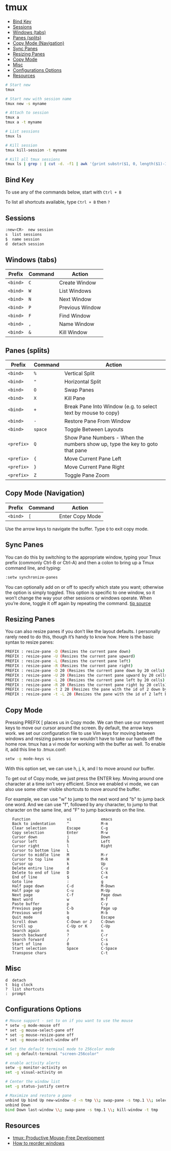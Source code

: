 # tmux

- [Bind Key](#bind-key)
- [Sessions](#sessions)
- [Windows (tabs)](#windows-tabs)
- [Panes (splits)](#panes-splits)
- [Copy Mode (Navigation)](#copy-mode-navigation)
- [Sync Panes](#sync-panes)
- [Resizing Panes](#resizing-panes)
- [Copy Mode](#copy-mode)
- [Misc](#misc)
- [Configurations Options](#configurations-options)
- [Resources](#resources)

```bash
# Start new
tmux

# Start new with session name
tmux new -s myname

# Attach to session
tmux a
tmux a -t myname

# List sessions
tmux ls

# Kill session
tmux kill-session -t myname

# Kill all tmux sessions
tmux ls | grep : | cut -d. -f1 | awk '{print substr($1, 0, length($1)-1)}' | xargs kill
```

## Bind Key

To use any of the commands below, start with `Ctrl + B` 

To list all shortcuts available, type `Ctrl + B` then `?` 

## Sessions

```bash
:new<CR>  new session
s  list sessions
$  name session
d  detach session
```

## Windows (tabs)

| Prefix | Command | Action |
| --- | --- | --- |
| `<bind>` | `C` | Create Window |
| `<bind>` | `W` | List Windows |
| `<bind>` | `N` | Next Window |
| `<bind>` | `P` | Previous Window |
| `<bind>` | `F` | Find Window |
| `<bind>` | `,` | Name Window |
| `<bind>` | `&` | Kill Window |

## Panes (splits)

| Prefix | Command | Action |
| --- | --- | --- |
| `<bind>` | `%` | Vertical Split |
| `<bind>` | `"` | Horizontal Split |
| `<bind>` | `O` | Swap Panes |
| `<bind>` | `X` | Kill Pane |
| `<bind>` | `+` | Break Pane Into Window (e.g. to select text by mouse to copy) |
| `<bind>` | `-` | Restore Pane From Window |
| `<bind>` | `space` | Toggle Between Layouts |
| `<prefix>` | `Q` | Show Pane Numbers - When the numbers show up, type the key to goto that pane |
| `<prefix>` | `{` | Move Current Pane Left |
| `<prefix>` | `}` | Move Current Pane Right |
| `<prefix>` | `Z` | Toggle Pane Zoom |

## Copy Mode (Navigation)

| Prefix | Command | Action |
| --- | --- | --- |
| `<bind>` | `[` | Enter Copy Mode |

Use the arrow keys to navigate the buffer. Type `Q` to exit copy mode.

## Sync Panes

You can do this by switching to the appropriate window, typing your Tmux prefix (commonly Ctrl-B or Ctrl-A) and then a colon to bring up a Tmux command line, and typing:

```bash
:setw synchronize-panes
```

You can optionally add on or off to specify which state you want; otherwise the option is simply toggled. This option is specific to one window, so it won’t change the way your other sessions or windows operate. When you’re done, toggle it off again by repeating the command. [tip source](http://blog.sanctum.geek.nz/sync-tmux-panes/)

## Resizing Panes

You can also resize panes if you don’t like the layout defaults. I personally rarely need to do this, though it’s handy to know how. Here is the basic syntax to resize panes:

```bash
PREFIX : resize-pane -D (Resizes the current pane down)
PREFIX : resize-pane -U (Resizes the current pane upward)
PREFIX : resize-pane -L (Resizes the current pane left)
PREFIX : resize-pane -R (Resizes the current pane right)
PREFIX : resize-pane -D 20 (Resizes the current pane down by 20 cells)
PREFIX : resize-pane -U 20 (Resizes the current pane upward by 20 cells)
PREFIX : resize-pane -L 20 (Resizes the current pane left by 20 cells)
PREFIX : resize-pane -R 20 (Resizes the current pane right by 20 cells)
PREFIX : resize-pane -t 2 20 (Resizes the pane with the id of 2 down by 20 cells)
PREFIX : resize-pane -t -L 20 (Resizes the pane with the id of 2 left by 20 cells)
```

## Copy Mode

Pressing PREFIX [ places us in Copy mode. We can then use our movement keys to move our cursor around the screen. By default, the arrow keys work. we set our configuration file to use Vim keys for moving between windows and resizing panes so we wouldn’t have to take our hands off the home row. tmux has a vi mode for working with the buffer as well. To enable it, add this line to .tmux.conf:

```bash
setw -g mode-keys vi
```

With this option set, we can use h, j, k, and l to move around our buffer.

To get out of Copy mode, we just press the ENTER key. Moving around one character at a time isn’t very efficient. Since we enabled vi mode, we can also use some other visible shortcuts to move around the buffer.

For example, we can use "w" to jump to the next word and "b" to jump back one word. And we can use "f", followed by any character, to jump to that character on the same line, and "F" to jump backwards on the line.

```
   Function                vi             emacs
   Back to indentation     ^              M-m
   Clear selection         Escape         C-g
   Copy selection          Enter          M-w
   Cursor down             j              Down
   Cursor left             h              Left
   Cursor right            l              Right
   Cursor to bottom line   L
   Cursor to middle line   M              M-r
   Cursor to top line      H              M-R
   Cursor up               k              Up
   Delete entire line      d              C-u
   Delete to end of line   D              C-k
   End of line             $              C-e
   Goto line               :              g
   Half page down          C-d            M-Down
   Half page up            C-u            M-Up
   Next page               C-f            Page down
   Next word               w              M-f
   Paste buffer            p              C-y
   Previous page           C-b            Page up
   Previous word           b              M-b
   Quit mode               q              Escape
   Scroll down             C-Down or J    C-Down
   Scroll up               C-Up or K      C-Up
   Search again            n              n
   Search backward         ?              C-r
   Search forward          /              C-s
   Start of line           0              C-a
   Start selection         Space          C-Space
   Transpose chars                        C-t
```

## Misc

```
d  detach
t  big clock
?  list shortcuts
:  prompt
```

## Configurations Options

```bash
# Mouse support - set to on if you want to use the mouse
* setw -g mode-mouse off
* set -g mouse-select-pane off
* set -g mouse-resize-pane off
* set -g mouse-select-window off

# Set the default terminal mode to 256color mode
set -g default-terminal "screen-256color"

# enable activity alerts
setw -g monitor-activity on
set -g visual-activity on

# Center the window list
set -g status-justify centre

# Maximize and restore a pane
unbind Up bind Up new-window -d -n tmp \\; swap-pane -s tmp.1 \\; select-window -t tmp
unbind Down
bind Down last-window \\; swap-pane -s tmp.1 \\; kill-window -t tmp
```

## Resources

- [tmux: Productive Mouse-Free Development](http://pragprog.com/book/bhtmux/tmux)
- [How to reorder windows](http://superuser.com/questions/343572/tmux-how-do-i-reorder-my-windows)
